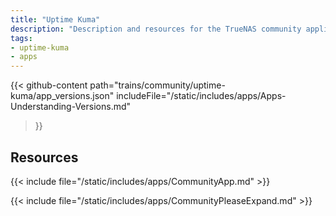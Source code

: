 ```yaml
---
title: "Uptime Kuma"
description: "Description and resources for the TrueNAS community application called Uptime Kuma."
tags:
- uptime-kuma
- apps
---
```


{{< github-content 
    path="trains/community/uptime-kuma/app_versions.json"
	includeFile="/static/includes/apps/Apps-Understanding-Versions.md"
>}}

## Resources

{{< include file="/static/includes/apps/CommunityApp.md" >}}

{{< include file="/static/includes/apps/CommunityPleaseExpand.md" >}}

<!--
<div class="docs-sections">

{{< doc-card title="<appname> Deployments" link="/resources/"
descr="How to deploy and configure the <appname> app." >}}

</div>
-->
